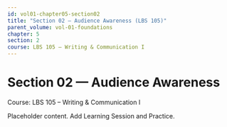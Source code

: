 ```yaml
---
id: vol01-chapter05-section02
title: "Section 02 — Audience Awareness (LBS 105)"
parent_volume: vol-01-foundations
chapter: 5
section: 2
course: LBS 105 – Writing & Communication I
---
```


# Section 02 — Audience Awareness
Course: LBS 105 – Writing & Communication I

Placeholder content. Add Learning Session and Practice.


